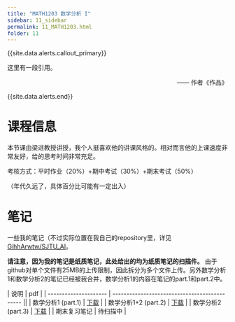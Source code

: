 ```yaml
---
title: "MATH1203 数学分析 I"
sidebar: 11_sidebar
permalink: 11_MATH1203.html
folder: 11
---
```


{{site.data.alerts.callout_primary}}
<p>这里有一段引用。</p>
<p align="right">—— 作者《作品》</p>

{{site.data.alerts.end}}

# 课程信息

本节课由梁进教授讲授，我个人挺喜欢他的讲课风格的。相对而言他的上课速度非常友好，给的思考时间非常充足。

考核方式：平时作业（20%）+期中考试（30%）+期末考试（50%）

（年代久远了，具体百分比可能有一定出入）

# 笔记

一些我的笔记（不过实际位置在我自己的repository里，详见[GihhArwtw/SJTU_AI]([https://github.com/aisjtu/aisjtu.github.io/raw/gh-pages/Resource/11/数学分析/数分复习Tips.note](https://github.com/GihhArwtw/SJTU_AI))。

**请注意，因为我的笔记是纸质笔记，此处给出的均为纸质笔记的扫描件。** 由于github对单个文件有25MB的上传限制，因此拆分为多个文件上传。另外数学分析1和数学分析2的笔记已经被我合并，数学分析1的内容在笔记的part.1和part.2中。

| 说明                  | pdf                                           |
| --------------------- | --------------------------------------------- ||
| 数学分析1 (part.1) | [下载](https://github.com/GihhArwtw/SJTU_AI/blob/main/2020-2021-1/Mathematical_Analysis/Notes_Mathematical%20Analysis%20(part.1).pdf) |
| 数学分析1+2 (part.2) | [下载](https://github.com/GihhArwtw/SJTU_AI/blob/main/2020-2021-1/Mathematical_Analysis/Notes_Mathematical%20Analysis%20(part.2).pdf) |
| 数学分析2 (part.3)  | [下载](https://github.com/GihhArwtw/SJTU_AI/blob/main/2020-2021-1/Mathematical_Analysis/Notes_Mathematical%20Analysis%20(part.3).pdf) |
| 期末复习笔记   | 待扫描中 |
